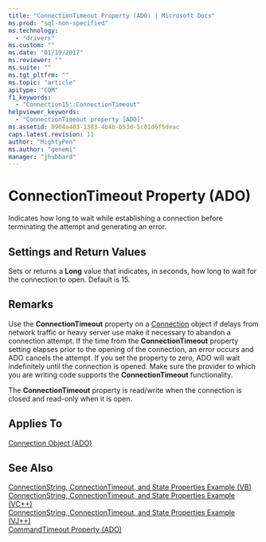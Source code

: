 ```yaml
---
title: "ConnectionTimeout Property (ADO) | Microsoft Docs"
ms.prod: "sql-non-specified"
ms.technology:
  - "drivers"
ms.custom: ""
ms.date: "01/19/2017"
ms.reviewer: ""
ms.suite: ""
ms.tgt_pltfrm: ""
ms.topic: "article"
apitype: "COM"
f1_keywords: 
  - "Connection15::ConnectionTimeout"
helpviewer_keywords: 
  - "ConnectionTimeout property [ADO]"
ms.assetid: 8904a403-1383-4b4b-b53d-5c01d6f5deac
caps.latest.revision: 11
author: "MightyPen"
ms.author: "genemi"
manager: "jhubbard"
---
```

# ConnectionTimeout Property (ADO)
Indicates how long to wait while establishing a connection before terminating the attempt and generating an error.  
  
## Settings and Return Values  
 Sets or returns a **Long** value that indicates, in seconds, how long to wait for the connection to open. Default is 15.  
  
## Remarks  
 Use the **ConnectionTimeout** property on a [Connection](../../../ado/reference/ado-api/connection-object-ado.md) object if delays from network traffic or heavy server use make it necessary to abandon a connection attempt. If the time from the **ConnectionTimeout** property setting elapses prior to the opening of the connection, an error occurs and ADO cancels the attempt. If you set the property to zero, ADO will wait indefinitely until the connection is opened. Make sure the provider to which you are writing code supports the **ConnectionTimeout** functionality.  
  
 The **ConnectionTimeout** property is read/write when the connection is closed and read-only when it is open.  
  
## Applies To  
 [Connection Object (ADO)](../../../ado/reference/ado-api/connection-object-ado.md)  
  
## See Also  
 [ConnectionString, ConnectionTimeout, and State Properties Example (VB)](../../../ado/reference/ado-api/connectionstring-connectiontimeout-and-state-properties-example-vb.md)   
 [ConnectionString, ConnectionTimeout, and State Properties Example (VC++)](../../../ado/reference/ado-api/connectionstring-connectiontimeout-and-state-properties-example-vc.md)   
 [ConnectionString, ConnectionTimeout, and State Properties Example (VJ++)](../../../ado/reference/ado-api/connectionstring-connectiontimeout-and-state-properties-example-vj.md)   
 [CommandTimeout Property (ADO)](../../../ado/reference/ado-api/commandtimeout-property-ado.md)